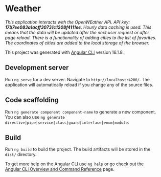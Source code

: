 # Weather

_This application interacts with the OpenWEather API. API key: **17b7ee083a1acff30731c1208f4111ee**. Hourly data caching is used. This means that the data will be updated after the next user request or after page reload. There is a functionality of adding cities to the list of favorites. The coordinates of cities are added to the local storage of the browser._

This project was generated with [Angular CLI](https://github.com/angular/angular-cli) version 16.1.8.

## Development server

Run `ng serve` for a dev server. Navigate to `http://localhost:4200/`. The application will automatically reload if you change any of the source files.

## Code scaffolding

Run `ng generate component component-name` to generate a new component. You can also use `ng generate directive|pipe|service|class|guard|interface|enum|module`.

## Build

Run `ng build` to build the project. The build artifacts will be stored in the `dist/` directory.

To get more help on the Angular CLI use `ng help` or go check out the [Angular CLI Overview and Command Reference](https://angular.io/cli) page.
